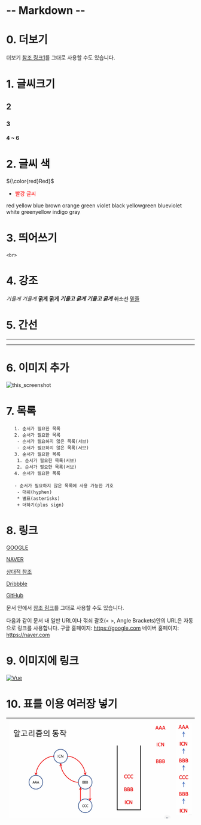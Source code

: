 # -- Markdown --

# 0. 더보기

[참조 링크1]: https://heropy.blog/2017/09/30/markdown/

더보기 [참조 링크1]를 그대로 사용할 수도 있습니다.

# 1. 글씨크기

## 2

### 3

#### 4 ~ 6

# 2. 글씨 색

${\color{red}Red}$

- <span style="color:red"> 빨강 글씨 </span>

red
yellow
blue
brown
orange
green
violet
black
yellowgreen
blueviolet
white
greenyellow
indigo
gray

# 3. 띄어쓰기

    <br>

# 4. 강조

_기울게_ _기울게_
**굵게** **굵게**
**_기울고 굵게_** **_기울고 굵게_**
~~취소선~~
<u>밑줄</u>

# 5. 간선

---

---

# 6. 이미지 추가

![this_screenshot](./img/??.PNG)

# 7. 목록

       1. 순서가 필요한 목록
       2. 순서가 필요한 목록
        - 순서가 필요하지 않은 목록(서브)
        - 순서가 필요하지 않은 목록(서브)
       3. 순서가 필요한 목록
        1. 순서가 필요한 목록(서브)
        2. 순서가 필요한 목록(서브)
       4. 순서가 필요한 목록

       - 순서가 필요하지 않은 목록에 사용 가능한 기호
        - 대쉬(hyphen)
        * 별표(asterisks)
        + 더하기(plus sign)

# 8. 링크

[GOOGLE](https://google.com)

[NAVER](https://naver.com "링크 설명(title)을 작성하세요.")

[상대적 참조](../users/login)

[Dribbble][dribbble link]

[GitHub][1]

문서 안에서 [참조 링크]를 그대로 사용할 수도 있습니다.

다음과 같이 문서 내 일반 URL이나 꺾쇠 괄호(`< >`, Angle Brackets)안의 URL은 자동으로 링크를 사용합니다.
구글 홈페이지: https://google.com
네이버 홈페이지: <https://naver.com>

[dribbble link]: https://dribbble.com
[1]: https://github.com
[참조 링크]: https://naver.com "네이버로 이동합니다!"

# 9. 이미지에 링크

[![Vue](/images/vue.png)](https://kr.vuejs.org/)

# 10. 표를 이용 여러장 넣기

| ![image.jpg1](./img/5.png) | ![image.jpg2](./img/6.png) |
| -------------------------- | -------------------------- |
